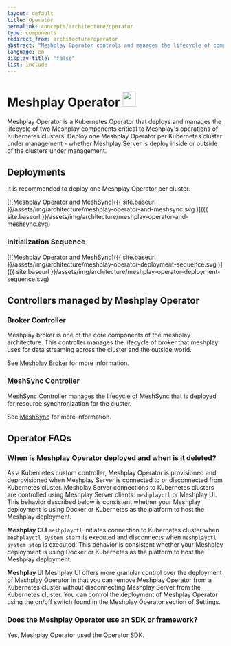 ```yaml
---
layout: default
title: Operator
permalink: concepts/architecture/operator
type: components
redirect_from: architecture/operator
abstract: "Meshplay Operator controls and manages the lifecycle of components deployed inside a kubernetes cluster"
language: en
display-title: "false"
list: include
---
```


<link rel="stylesheet" type="text/css" href="{{ site.baseurl }}/_sass/operator.css">

# Meshplay Operator <img src="{{ site.baseurl }}/assets/img/architecture/B203EFA85E89491B.png" width="30" height="35" style="display:inline"/>

Meshplay Operator is a Kubernetes Operator that deploys and manages the lifecycle of two Meshplay components critical to Meshplay's operations of Kubernetes clusters. Deploy one Meshplay Operator per Kubernetes cluster under management - whether Meshplay Server is deploy inside or outside of the clusters under management. 

## Deployments

It is recommended to deploy one Meshplay Operator per cluster.

[![Meshplay Operator and MeshSync]({{ site.baseurl }}/assets/img/architecture/meshplay-operator-and-meshsync.svg
)]({{ site.baseurl }}/assets/img/architecture/meshplay-operator-and-meshsync.svg)

### Initialization Sequence

[![Meshplay Operator and MeshSync]({{ site.baseurl }}/assets/img/architecture/meshplay-operator-deployment-sequence.svg
)]({{ site.baseurl }}/assets/img/architecture/meshplay-operator-deployment-sequence.svg)

## Controllers managed by Meshplay Operator

### Broker Controller

Meshplay broker is one of the core components of the meshplay architecture. This controller manages the lifecycle of broker that meshplay uses for data streaming across the cluster and the outside world.

See [Meshplay Broker]({{site.baseurl}}/concepts/architecture/broker) for more information.

### MeshSync Controller

MeshSync Controller manages the lifecycle of MeshSync that is deployed for resource synchronization for the cluster.

See [MeshSync]({{site.baseurl}}/concepts/architecture/meshsync) for more information.

## Operator FAQs

### When is Meshplay Operator deployed and when is it deleted?  
As a Kubernetes custom controller, Meshplay Operator is provisioned and deprovisioned when Meshplay Server is connected to or disconnected from Kubernetes cluster. Meshplay Server connections to Kubernetes clusters are controlled using Meshplay Server clients: `meshplayctl` or Meshplay UI.  This behavior described below is consistent whether your Meshplay deployment is using Docker or Kubernetes as the platform to host the Meshplay deployment.

**Meshplay CLI**
`meshplayctl` initiates connection to Kubernetes cluster when `meshplayctl system start` is executed and disconnects when `meshplayctl system stop` is executed. This behavior is consistent whether your Meshplay deployment is using Docker or Kubernetes as the platform to host the Meshplay deployment.

**Meshplay UI**
Meshplay UI offers more granular control over the deployment of Meshplay Operator in that you can remove Meshplay Operator from a Kubernetes cluster without disconnecting Meshplay Server from the Kubernetes cluster. You can control the deployment of Meshplay Operator using the on/off switch found in the Meshplay Operator section of  Settings.

### Does the Meshplay Operator use an SDK or framework? 
Yes, Meshplay Operator used the Operator SDK.
